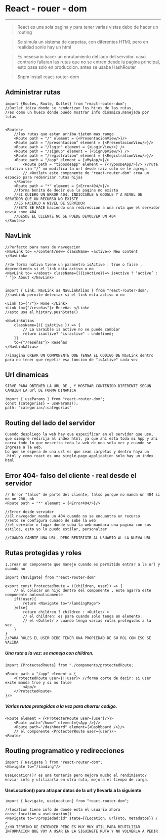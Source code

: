 
# React - rouer - dom
***
> React es una sola pagina y para tener varias vistas debo de hacer un routing 

> Se simula un sistema de carpetas, con diferentes HTML pero en realidad sonlo hay un html

> Es nesesario hacer un enrutamiento del lado del servidor. caso contrario fallaran las rutas que no se entren desde la pagina principal, esto pasa solo en produccion. antes se usaba HashRouter

>$npm install react-router-dom




## Administrar rutas
    import {Routes, Route, Outlet} from "react-router-dom";
    //Outlet idica donde se renderizan los hijos de las rutas, 
    //es como un hueco donde puedo mostrar info dinamica,manejada por tutas


    <Routes>
        //las rutas que estan arriba tieten mas rango
        <Route path = "/" element = {<PresentacionView/>}/>
        <Route path = "/presentacion" element = {<PresentacionView/>}/>
        <Route path = "/login" element = {<LoginView/>} />
        <Route path = "/signup" element = {<SignUpView/>} />
        <Route path = "/registration" element = {<RegistrationView/>}/>
        <Route path = "/app" element = {<MyApp/>}/> 
            <Route path = "tiposdeapp" element = {<TyposDeApp/>}/> //ruta relativa sin "/" no modifica la url desde raiz solo se le agrega 
            // <Outlet> este componente de "react-router-dom" crea un espacio para redenrizar rutas hijas 
        </Route>
        <Route path = "*" element = {<Error404/>}/> 
        //forma bonita de decir que la pagina no exista
        //SI QUIERO UN ERROR 404, INDICCARLE A GOOGLE Y A NIVEL DE SERVIDOR QUE UN RECURSO NO EXISTE
        //ES HACERLO A NIVEL DE SERVIDOR
        //ESTO SE HACE haciendo una redireccion a una ruta que el servidor envia como 404
        //DESDE EL CLIENTE NO SE PUEDE DEVOLVER UN 404
    </Routes>
    



## NavLink
    //Perfecto para navs de navegacion
    <NavLink to= «/content/new» className= «active»> New content </NavLink>

    //de forma nativa tiene un parametro isActive : true o false , deprendiendo si el link esta activo o no
    <NavLink to= «/about» className={({isActive})=> isActive ? ‘active’ : ‘ ‘}> About </NavLink>


    import { Link, NavLink as NavLinkAlias } from "react-router-dom";
    //navLink permite detectar si el link esta activo o no

    <Link to={"/"}> Home </Link>
    <Link to={"/reseñas"}> Reseñas </Link>
    //esto usa el history.pushState()

    <NavLinkAlias
        className={({ isActive }) => {
            // La varaible is active no se puede cambiar
            return isactive? "is-active" : undefined;
        }} 
        to={"/reseñas"}> Reseñas 
    </NavLinkAlias>

    //imagina CREAR UN COMPONENTE QUE TENGA EL CODIGO DE NavLink dentro para no tener que repetir esa funcion de "isActive" cada vez

## Url dinamicas
    SIRVE PARA OBTENER LA URL DE , Y MOSTRAR CONTENIDO DIFERENTE SEGUN CAMBIEN LA url DE FORMA DINAMICA

    import { useParams } from "react-router-dom";
    const {categorias} = useParams();
    path: "categorias/:categorias"


## Routing del lado del servidor
    Cuando despliego la web hay que especificar en el servidor que uso, que siempre redirija al index html, ya que ahí esta toda mi App y ahi carca todo lo que nesecita toda la web de una sola vez y cuando se ingresa a la web.
    Lo que se espera de una url es que sean carpetas y dentro haya un .html y como react es una single-page-application solo hay un index html

## Error 404- falso del cliente - real desde el servidor

    // Error "falso" de parte del cliente, falso porque no manda un 404 si no un 200, ok
    <Route path = "*" element = {<Error404/>}/> 

    //Error desde servidor
    //El navegador manda un 404 cuando no se encuantra un recurso
    //esto se configura cunado de sube la web
    //el servidor o lugar donde suba la web mandara una pagina con sus estilos, esto yo lo puedo estilar, personalzar

    //CUANDO CAMBIE UNA URL, DEBO REDIRIGIR AL USUARIO AL LA NUEVA URL
## Rutas protegidas y roles

    1.crear un componente que maneje cuando es permitido entrar a la url y cuando no

    import {Navigate} from "react-router-dom"

    export const ProtectedRoute = ({children, user}) => {
        // al colocar un hijo dentro del componente , este agarra este componente automaticamente
        if(!user){
            return <Navigate to="/landingPage">
        }else{
            return children ? children : <Outlet/ >
            // el children: es para cuando solo tenga un elemento.
            // el <Outlet/ > cuando tenga varias rutas protegidas a la vez.
        }
    }
    //PARA ROLES EL USER DEBE TENER UNA PROPIEDAD DE SU ROL CON ESO SE VALIDA


##### Una ruta a la vez: se maneja con children.
    import {ProtectedRoute} from "./components/protectedRoute;

    <Route path = "/app" element = {
        <ProtectedRoute user={!!user}> //forma corte de decir: si user exite manda true y si no false
            <App/>
        </ProtectedRoute>
    }/> 

##### Varias rutas protegidas a la vez para ahorrar codigo.
    <Route element = {<ProtecterRoute user={user}/>}> 
        <Route path="/home" element={<App />}/>
        <Route path="/dashboard" element={<Dashboard />}/>
        // el componente <ProtecterRoute user={user}/>
    <Route>



## Routing programatico y  redirecciones

    import { Navigate } from "react-router-dom";
    <Navigate to="/landing"/>

    UseLocation()? es una tonteria pero mejora mucho el rendimiento? enviar info y utilizarla en otra ruta, mejora el tiempo de carga.

#### UseLocation() para atrapar datos de la url y llevarla a la siguiente
    import { Navigate, useLocation} from "react-router-dom";

    //location tiene info de donde esta el usuario ahora
    const location = useLocation()
    <Navigate to="/propiedad:id" state={{Location, urlFoto, metadatos}} / >
    //NO TERMINO DE ENTENDER PERO ES MUY MUY UTIL PARA REUTILIZAR INFORMACION QUE VOY A USAR EN LA SIGUINETE RUTA Y NO VOLVERLA A PEDIR
    